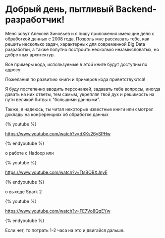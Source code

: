 # Добрый день, пытливый Backend-разработчик!

Меня зовут Алексей Зиновьев и я пишу приложения имеющие дело с обработкой данных с 2008 года. Позволь мне рассказать тебе, как решить несколько задач, характерных для современной Big Data разработки, а также попутно построить несколько незамысловатых, но добротных архитектур.

Все примеры кода, используемые в этой книге будут доступны по адресу [](https://github.com/zaleslaw/Spark-Tutorial)

Пожелания по развитию книги и примеров кода приветствуются!


Я буду постепенно вводить персонажей, задавать тебе вопросы, иногда давать на них ответы, тем самым, укрепляя твой дух и решимость на пути великой битвы с "большими данными".

Также, я надеюсь, ты читал некоторые известные книги или смотрел доклады на конференциях об обработке данных

{% youtube %}

https://www.youtube.com/watch?v=dXKs26ySPHw

{% endyoutube %}


о работе с  Hadoop или 

{% youtube %}

https://www.youtube.com/watch?v=TtsBOBXJnyE

{% endyoutube %}


о выходе Spark 2

{% youtube %}

https://www.youtube.com/watch?v=FE7Vo8QqEYw

{% endyoutube %}



Если нет, то потрать 1-2 часа на это и двигайся дальше.





